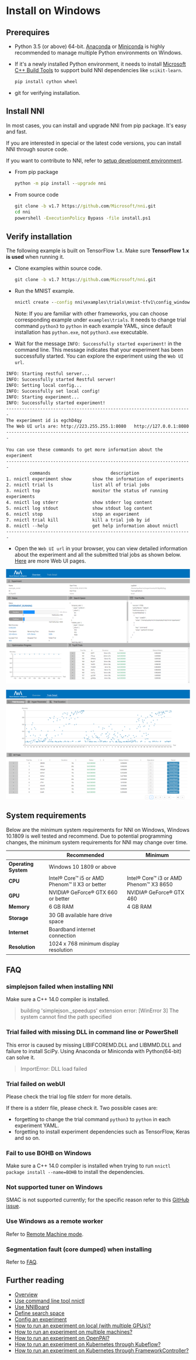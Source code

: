 # Install on Windows

## Prerequires

* Python 3.5 (or above) 64-bit. [Anaconda](https://www.anaconda.com/products/individual) or [Miniconda](https://docs.conda.io/en/latest/miniconda.html) is highly recommended to manage multiple Python environments on Windows.

* If it's a newly installed Python environment, it needs to install [Microsoft C++ Build Tools](https://visualstudio.microsoft.com/visual-cpp-build-tools/) to support build NNI dependencies like `scikit-learn`.

    ```bat
    pip install cython wheel
    ```

* git for verifying installation.

## Install NNI

In most cases, you can install and upgrade NNI from pip package. It's easy and fast.

If you are interested in special or the latest code versions, you can install NNI through source code.

If you want to contribute to NNI, refer to [setup development environment](SetupNniDeveloperEnvironment.md).

* From pip package

    ```bat
    python -m pip install --upgrade nni
    ```

* From source code

    ```bat
    git clone -b v1.7 https://github.com/Microsoft/nni.git
    cd nni
    powershell -ExecutionPolicy Bypass -file install.ps1
    ```

## Verify installation

The following example is built on TensorFlow 1.x. Make sure **TensorFlow 1.x is used** when running it.

* Clone examples within source code.

    ```bat
    git clone -b v1.7 https://github.com/Microsoft/nni.git
    ```

* Run the MNIST example.

    ```bat
    nnictl create --config nni\examples\trials\mnist-tfv1\config_windows.yml
    ```

    Note:  If you are familiar with other frameworks, you can choose corresponding example under `examples\trials`. It needs to change trial command `python3` to `python` in each example YAML, since default installation has `python.exe`, not `python3.exe` executable.

* Wait for the message `INFO: Successfully started experiment!` in the command line. This message indicates that your experiment has been successfully started. You can explore the experiment using the `Web UI url`.

```text
INFO: Starting restful server...
INFO: Successfully started Restful server!
INFO: Setting local config...
INFO: Successfully set local config!
INFO: Starting experiment...
INFO: Successfully started experiment!
-----------------------------------------------------------------------
The experiment id is egchD4qy
The Web UI urls are: http://223.255.255.1:8080   http://127.0.0.1:8080
-----------------------------------------------------------------------

You can use these commands to get more information about the experiment
-----------------------------------------------------------------------
         commands                       description
1. nnictl experiment show        show the information of experiments
2. nnictl trial ls               list all of trial jobs
3. nnictl top                    monitor the status of running experiments
4. nnictl log stderr             show stderr log content
5. nnictl log stdout             show stdout log content
6. nnictl stop                   stop an experiment
7. nnictl trial kill             kill a trial job by id
8. nnictl --help                 get help information about nnictl
-----------------------------------------------------------------------
```

* Open the `Web UI url` in your browser, you can view detailed information about the experiment and all the submitted trial jobs as shown below. [Here](../Tutorial/WebUI.md) are more Web UI pages.

![overview](../../img/webui_overview_page.png)

![detail](../../img/webui_trialdetail_page.png)

## System requirements

Below are the minimum system requirements for NNI on Windows, Windows 10.1809 is well tested and recommend. Due to potential programming changes, the minimum system requirements for NNI may change over time.

|                      | Recommended                                    | Minimum                                |
| -------------------- | ---------------------------------------------- | -------------------------------------- |
| **Operating System** | Windows 10 1809 or above                       |
| **CPU**              | Intel® Core™ i5 or AMD Phenom™ II X3 or better | Intel® Core™ i3 or AMD Phenom™ X3 8650 |
| **GPU**              | NVIDIA® GeForce® GTX 660 or better             | NVIDIA® GeForce® GTX 460               |
| **Memory**           | 6 GB RAM                                       | 4 GB RAM                               |
| **Storage**          | 30 GB available hare drive space               |
| **Internet**         | Boardband internet connection                  |
| **Resolution**       | 1024 x 768 minimum display resolution          |

## FAQ

### simplejson failed when installing NNI

Make sure a C++ 14.0 compiler is installed.
>building 'simplejson._speedups' extension error: [WinError 3] The system cannot find the path specified

### Trial failed with missing DLL in command line or PowerShell

This error is caused by missing LIBIFCOREMD.DLL and LIBMMD.DLL and failure to install SciPy. Using Anaconda or Miniconda with Python(64-bit) can solve it.
>ImportError: DLL load failed

### Trial failed on webUI

Please check the trial log file stderr for more details.

If there is a stderr file, please check it. Two possible cases are:

* forgetting to change the trial command `python3` to `python` in each experiment YAML.
* forgetting to install experiment dependencies such as TensorFlow, Keras and so on.

### Fail to use BOHB on Windows

Make sure a C++ 14.0 compiler is installed when trying to run `nnictl package install --name=BOHB` to install the dependencies.

### Not supported tuner on Windows

SMAC is not supported currently; for the specific reason refer to this [GitHub issue](https://github.com/automl/SMAC3/issues/483).

### Use Windows as a remote worker

Refer to [Remote Machine mode](../TrainingService/RemoteMachineMode.md).

### Segmentation fault (core dumped) when installing

Refer to [FAQ](FAQ.md).

## Further reading

* [Overview](../Overview.md)
* [Use command line tool nnictl](Nnictl.md)
* [Use NNIBoard](WebUI.md)
* [Define search space](SearchSpaceSpec.md)
* [Config an experiment](ExperimentConfig.md)
* [How to run an experiment on local (with multiple GPUs)?](../TrainingService/LocalMode.md)
* [How to run an experiment on multiple machines?](../TrainingService/RemoteMachineMode.md)
* [How to run an experiment on OpenPAI?](../TrainingService/PaiMode.md)
* [How to run an experiment on Kubernetes through Kubeflow?](../TrainingService/KubeflowMode.md)
* [How to run an experiment on Kubernetes through FrameworkController?](../TrainingService/FrameworkControllerMode.md)
